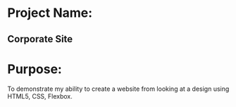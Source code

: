 # Project Name:
## Corporate Site

# Purpose:
To demonstrate my ability to create a website from looking at a design using HTML5, CSS, Flexbox.